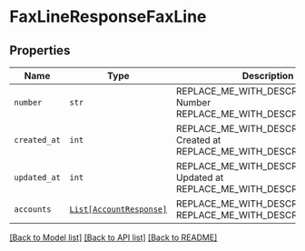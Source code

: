 # FaxLineResponseFaxLine



## Properties
Name | Type | Description | Notes
------------ | ------------- | ------------- | -------------
| `number` | ```str``` | REPLACE_ME_WITH_DESCRIPTION_BEGIN Number REPLACE_ME_WITH_DESCRIPTION_END |  |
| `created_at` | ```int``` | REPLACE_ME_WITH_DESCRIPTION_BEGIN Created at REPLACE_ME_WITH_DESCRIPTION_END |  |
| `updated_at` | ```int``` | REPLACE_ME_WITH_DESCRIPTION_BEGIN Updated at REPLACE_ME_WITH_DESCRIPTION_END |  |
| `accounts` | [```List[AccountResponse]```](AccountResponse.md) | REPLACE_ME_WITH_DESCRIPTION_BEGIN  REPLACE_ME_WITH_DESCRIPTION_END |  |

[[Back to Model list]](../README.md#documentation-for-models) [[Back to API list]](../README.md#documentation-for-api-endpoints) [[Back to README]](../README.md)


